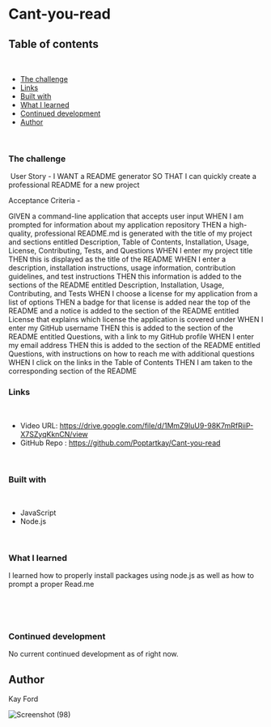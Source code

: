 # Cant-you-read

## Table of contents
​
  - [The challenge](#the-challenge)
  - [Links](#links)
  - [Built with](#built-with)
  - [What I learned](#what-i-learned)
  - [Continued development](#continued-development)
- [Author](#author)

​
​
​
### The challenge
​
User Story -
I WANT a README generator
SO THAT I can quickly create a professional README for a new project

Acceptance Criteria -

GIVEN a command-line application that accepts user input
WHEN I am prompted for information about my application repository
THEN a high-quality, professional README.md is generated with the title of my project and sections entitled Description, Table of Contents, Installation, Usage, License, Contributing, Tests, and Questions
WHEN I enter my project title
THEN this is displayed as the title of the README
WHEN I enter a description, installation instructions, usage information, contribution guidelines, and test instructions
THEN this information is added to the sections of the README entitled Description, Installation, Usage, Contributing, and Tests
WHEN I choose a license for my application from a list of options
THEN a badge for that license is added near the top of the README and a notice is added to the section of the README entitled License that explains which license the application is covered under
WHEN I enter my GitHub username
THEN this is added to the section of the README entitled Questions, with a link to my GitHub profile
WHEN I enter my email address
THEN this is added to the section of the README entitled Questions, with instructions on how to reach me with additional questions
WHEN I click on the links in the Table of Contents
THEN I am taken to the corresponding section of the README
​
### Links
​

- Video URL: https://drive.google.com/file/d/1MmZ9luU9-98K7mRfRiiP-X7SZyqKknCN/view
- GitHub Repo :  https://github.com/Poptartkay/Cant-you-read

​
### Built with
​
- JavaScript
- Node.js

​
### What I learned

I learned how to properly install packages using node.js 
as well as how to prompt a proper Read.me 

​

​
### Continued development

No current continued development as of right now. 
​
## Author
Kay Ford


![Screenshot (98)](https://user-images.githubusercontent.com/91912984/221062908-abb2af8e-c148-4bdc-8a6a-72eda9f47725.png)
